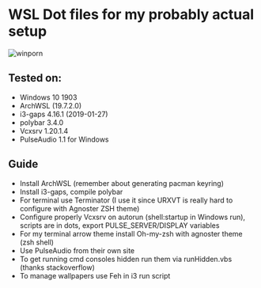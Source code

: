 # WSL Dot files for my probably actual setup
![winporn](winporn.png)
## Tested on:
- Windows 10 1903
- ArchWSL (19.7.2.0)
- i3-gaps 4.16.1 (2019-01-27)
- polybar 3.4.0
- Vcxsrv 1.20.1.4
- PulseAudio 1.1 for Windows

## Guide

* Install ArchWSL (remember about generating pacman keyring)
* Install i3-gaps, compile polybar
* For terminal use Terminator (I use it since URXVT is really hard to configure with Agnoster ZSH theme)
* Configure properly Vcxsrv on autorun (shell:startup in Windows run), scripts are in dots, export PULSE_SERVER/DISPLAY variables
* For my terminal arrow theme install Oh-my-zsh with agnoster theme (zsh shell)
* Use PulseAudio from their own site
* To get running cmd consoles hidden run them via runHidden.vbs (thanks stackoverflow)
* To manage wallpapers use Feh in i3 run script